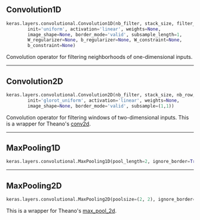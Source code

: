 
## Convolution1D

```python
keras.layers.convolutional.Convolution1D(nb_filter, stack_size, filter_length, 
        init='uniform', activation='linear', weights=None, 
        image_shape=None, border_mode='valid', subsample_length=1, 
        W_regularizer=None, b_regularizer=None, W_constraint=None, 
        b_constraint=None)
```

Convolution operator for filtering neighborhoods of one-dimensional inputs.

---

## Convolution2D

```python
keras.layers.convolutional.Convolution2D(nb_filter, stack_size, nb_row, nb_col, 
        init='glorot_uniform', activation='linear', weights=None, 
        image_shape=None, border_mode='valid', subsample=(1,1))
```

Convolution operator for filtering windows of two-dimensional inputs. This is a wrapper for Theano's [conv2d](http://deeplearning.net/software/theano/library/tensor/nnet/conv.html#theano.tensor.nnet.conv.conv2d). 

---

## MaxPooling1D

```python
keras.layers.convolutional.MaxPooling1D(pool_length=2, ignore_border=True)
```
---

## MaxPooling2D

```python
keras.layers.convolutional.MaxPooling2D(poolsize=(2, 2), ignore_border=True)
```

This is a wrapper for Theano's [max_pool_2d](http://deeplearning.net/software/theano/library/tensor/signal/downsample.html).
